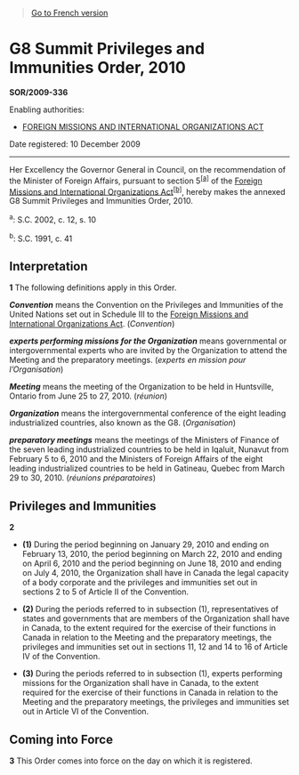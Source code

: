 > [Go to French version](/fr/Règlements/Décrets,%20ordonnances%20et%20règlements%20statutaires/2009/336.md)

# G8 Summit Privileges and Immunities Order, 2010

**SOR/2009-336**

Enabling authorities: 
- [FOREIGN MISSIONS AND INTERNATIONAL ORGANIZATIONS ACT](/en/Acts/Statutes%20of%20Canada/1991/c.%2041.md)

Date registered: 10 December 2009

----------

Her Excellency the Governor General in Council, on the recommendation of the Minister of Foreign Affairs, pursuant to section 5<sup><a href='#fn_612776-E_hq_8205'>[a]</a></sup> of the [Foreign Missions and International Organizations Act](/en/Acts/Statutes%20of%20Canada/1991/c.%2041.md)<sup><a href='#fn_612776-E_hq_8206'>[b]</a></sup>, hereby makes the annexed G8 Summit Privileges and Immunities Order, 2010.

<a name='fn_612776-E_hq_8205'><sup>a</sup></a>: S.C. 2002, c. 12, s. 10<br />

<a name='fn_612776-E_hq_8206'><sup>b</sup></a>: S.C. 1991, c. 41<br />




## Interpretation


**1** The following definitions apply in this Order.

***Convention*** means the Convention on the Privileges and Immunities of the United Nations set out in Schedule III to the [Foreign Missions and International Organizations Act](/en/Acts/Statutes%20of%20Canada/1991/c.%2041.md). (*Convention*)

***experts performing missions for the Organization*** means governmental or intergovernmental experts who are invited by the Organization to attend the Meeting and the preparatory meetings. (*experts en mission pour l’Organisation*)

***Meeting*** means the meeting of the Organization to be held in Huntsville, Ontario from June 25 to 27, 2010. (*réunion*)

***Organization*** means the intergovernmental conference of the eight leading industrialized countries, also known as the G8. (*Organisation*)

***preparatory meetings*** means the meetings of the Ministers of Finance of the seven leading industrialized countries to be held in Iqaluit, Nunavut from February 5 to 6, 2010 and the Ministers of Foreign Affairs of the eight leading industrialized countries to be held in Gatineau, Quebec from March 29 to 30, 2010. (*réunions préparatoires*)




## Privileges and Immunities


**2** 

- **(1)** During the period beginning on January 29, 2010 and ending on February 13, 2010, the period beginning on March 22, 2010 and ending on April 6, 2010 and the period beginning on June 18, 2010 and ending on July 4, 2010, the Organization shall have in Canada the legal capacity of a body corporate and the privileges and immunities set out in sections 2 to 5 of Article II of the Convention.

- **(2)** During the periods referred to in subsection (1), representatives of states and governments that are members of the Organization shall have in Canada, to the extent required for the exercise of their functions in Canada in relation to the Meeting and the preparatory meetings, the privileges and immunities set out in sections 11, 12 and 14 to 16 of Article IV of the Convention.

- **(3)** During the periods referred to in subsection (1), experts performing missions for the Organization shall have in Canada, to the extent required for the exercise of their functions in Canada in relation to the Meeting and the preparatory meetings, the privileges and immunities set out in Article VI of the Convention.




## Coming into Force


**3** This Order comes into force on the day on which it is registered.


